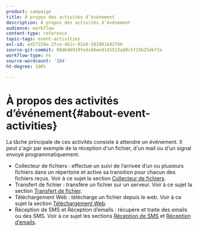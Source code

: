 ```yaml
---
product: campaign
title: À propos des activités d’événement
description: À propos des activités d’événement
audience: workflow
content-type: reference
topic-tags: event-activities
exl-id: ed27159e-2fce-4b1c-92e8-581901b82f60
source-git-commit: 98d646919fedc66ee9145522ad0c5f15b25dbf2e
workflow-type: ht
source-wordcount: '104'
ht-degree: 100%

---
```


# À propos des activités d’événement{#about-event-activities}

La tâche principale de ces activités consiste à attendre un événement. Il peut s&#39;agir par exemple de la réception d&#39;un fichier, d&#39;un mail ou d&#39;un signal envoyé programmatiquement.

* Collecteur de fichiers : effectue un suivi de l’arrivée d’un ou plusieurs fichiers dans un répertoire et active sa transition pour chacun des fichiers reçus. Voir à ce sujet la section [Collecteur de fichiers](../../workflow/using/file-collector.md).
* Transfert de fichier : transfère un fichier sur un serveur. Voir à ce sujet la section [Transfert de fichier](../../workflow/using/file-transfer.md).
* Téléchargement Web : télécharge un fichier depuis le web. Voir à ce sujet la section [Téléchargement Web](../../workflow/using/web-download.md).
* Réception de SMS et Réception d’emails : récupère et traite des emails ou des SMS. Voir à ce sujet les sections [Réception de SMS](../../workflow/using/inbound-sms.md) et [Réception d’emails](../../workflow/using/inbound-emails.md).
